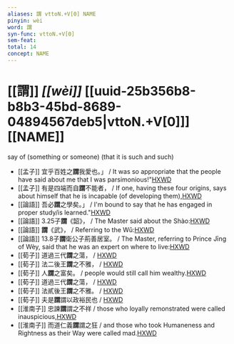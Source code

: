 ```yaml
---
aliases: 謂 vttoN.+V[0] NAME
pinyin: wèi
word: 謂
syn-func: vttoN.+V[0]
sem-feat: 
total: 14
concept: NAME 
---
```

# [[謂]] *[[wèi]]*  [[uuid-25b356b8-b8b3-45bd-8689-04894567deb5|vttoN.+V[0]]] [[NAME]]
say of (something or someone) (that it is such and such)
 - [[孟子]] 宜乎百姓之**謂**我愛也。」 / It was so appropriate that the people have said about me that I was parsimonious!"[HXWD](https://hxwd.org/textview.html?location=KR1h0001_tls_001-40a.1)
 - [[孟子]] 有是四端而自**謂**不能者， / If one, having these four origins, says about himself that he is incapable (of developing them),[HXWD](https://hxwd.org/textview.html?location=KR1h0001_tls_003-38a.30)
 - [[論語]] 吾必**謂**之學矣。」 / I'm bound to say that he has engaged in proper study/is learned."[HXWD](https://hxwd.org/textview.html?location=KR1h0004_tls_001-8a.1)
 - [[論語]] 3.25子**謂**《韶》， / The Master said about the Shào:[HXWD](https://hxwd.org/textview.html?location=KR1h0004_tls_003-28a.2)
 - [[論語]] **謂**《武》， / Referring to the Wǔ:[HXWD](https://hxwd.org/textview.html?location=KR1h0004_tls_003-28a.5)
 - [[論語]] 13.8子**謂**衛公子荊善居室。 / The Master, referring to Prince Jīng of Wèy, said that he was an expert on where to live:[HXWD](https://hxwd.org/textview.html?location=KR1h0004_tls_013-13a.2)
 - [[荀子]] 道過三代**謂**之蕩，
                     / [HXWD](https://hxwd.org/textview.html?location=KR3a0002_tls_008-19a.11)
 - [[荀子]] 法二後王**謂**之不雅，
                     / [HXWD](https://hxwd.org/textview.html?location=KR3a0002_tls_008-19a.12)
 - [[荀子]] 人**謂**之富矣。
                     / people would still call him wealthy.[HXWD](https://hxwd.org/textview.html?location=KR3a0002_tls_008-7a.34)
 - [[荀子]] 道過三代**謂**之蕩，
                     / [HXWD](https://hxwd.org/textview.html?location=KR3a0002_tls_009-13a.5)
 - [[荀子]] 法貳後王**謂**之不雅。
                     / [HXWD](https://hxwd.org/textview.html?location=KR3a0002_tls_009-13a.6)
 - [[荀子]] 夫是**謂**謂以政裕民也 / [HXWD](https://hxwd.org/textview.html?location=KR3a0002_tls_010-3a.37)
 - [[淮南子]] 忠諫**謂**謂之不祥 / those who loyally remonstrated were called inauspicious,[HXWD](https://hxwd.org/textview.html?location=KR3j0010_tls_013-15a.39)
 - [[淮南子]] 而道仁義**謂**謂之狂 / and those who took Humaneness and Rightness as their Way were called mad.[HXWD](https://hxwd.org/textview.html?location=KR3j0010_tls_013-15a.40)